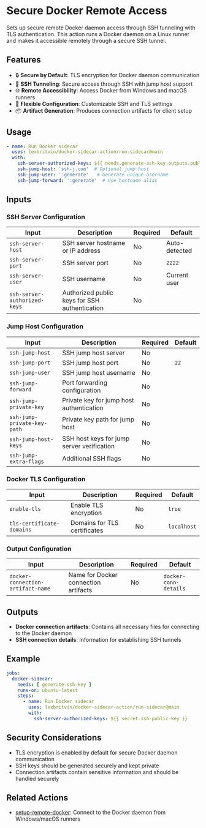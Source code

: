# Secure Docker Remote Access

Sets up secure remote Docker daemon access through SSH tunneling with TLS authentication. This action runs a Docker
daemon on a Linux runner and makes it accessible remotely through a secure SSH tunnel.

## Features

- 🔒 **Secure by Default**: TLS encryption for Docker daemon communication
- 🔑 **SSH Tunneling**: Secure access through SSH with jump host support
- 🌐 **Remote Accessibility**: Access Docker from Windows and macOS runners
- 🔄 **Flexible Configuration**: Customizable SSH and TLS settings
- 📦 **Artifact Generation**: Produces connection artifacts for client setup

## Usage

```yaml
- name: Run Docker sidecar
  uses: lexbritvin/docker-sidecar-action/run-sidecar@main
  with:
    ssh-server-authorized-keys: ${{ needs.generate-ssh-key.outputs.public-key }}
    ssh-jump-host: 'ssh-j.com'  # Optional jump host
    ssh-jump-user: ':generate'   # Generate unique username
    ssh-jump-forward: ':generate'  # Use hostname alias
```

## Inputs

### SSH Server Configuration

| Input                        | Description                                   | Required | Default       |
|------------------------------|-----------------------------------------------|----------|---------------|
| `ssh-server-host`            | SSH server hostname or IP address             | No       | Auto-detected |
| `ssh-server-port`            | SSH server port                               | No       | `2222`        |
| `ssh-server-user`            | SSH username                                  | No       | Current user  |
| `ssh-server-authorized-keys` | Authorized public keys for SSH authentication | No       |               |

### Jump Host Configuration

| Input                       | Description                                | Required | Default |
|-----------------------------|--------------------------------------------|----------|---------|
| `ssh-jump-host`             | SSH jump host server                       | No       |         |
| `ssh-jump-port`             | SSH jump host port                         | No       | `22`    |
| `ssh-jump-user`             | SSH jump host username                     | No       |         |
| `ssh-jump-forward`          | Port forwarding configuration              | No       |         |
| `ssh-jump-private-key`      | Private key for jump host authentication   | No       |         |
| `ssh-jump-private-key-path` | Private key path for jump host             | No       |         |
| `ssh-jump-host-keys`        | SSH host keys for jump server verification | No       |         |
| `ssh-jump-extra-flags`      | Additional SSH flags                       | No       |         |

### Docker TLS Configuration

| Input                     | Description                  | Required | Default     |
|---------------------------|------------------------------|----------|-------------|
| `enable-tls`              | Enable TLS encryption        | No       | `true`      |
| `tls-certificate-domains` | Domains for TLS certificates | No       | `localhost` |

### Output Configuration

| Input                             | Description                          | Required | Default               |
|-----------------------------------|--------------------------------------|----------|-----------------------|
| `docker-connection-artifact-name` | Name for Docker connection artifacts | No       | `docker-conn-details` |

## Outputs

- **Docker connection artifacts**: Contains all necessary files for connecting to the Docker daemon
- **SSH connection details**: Information for establishing SSH tunnels

## Example

```yaml
jobs:
  docker-sidecar:
    needs: [ generate-ssh-key ]
    runs-on: ubuntu-latest
    steps:
      - name: Run Docker sidecar
        uses: lexbritvin/docker-sidecar-action/run-sidecar@main
        with:
          ssh-server-authorized-keys: ${{ secret.ssh-public-key }}
```

## Security Considerations

- TLS encryption is enabled by default for secure Docker daemon communication
- SSH keys should be generated securely and kept private
- Connection artifacts contain sensitive information and should be handled securely

## Related Actions

- [setup-remote-docker](../setup-remote-docker): Connect to the Docker daemon from Windows/macOS runners
